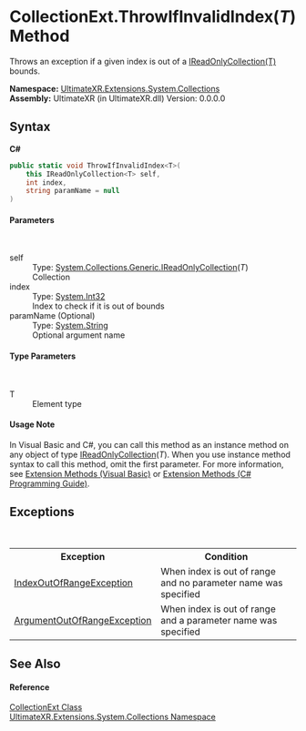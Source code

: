 # CollectionExt.ThrowIfInvalidIndex(*T*) Method 
 

Throws an exception if a given index is out of a <a href="https://docs.microsoft.com/dotnet/api/system.collections.generic.ireadonlycollection-1" target="_blank" rel="noopener noreferrer">IReadOnlyCollection(T)</a> bounds.

**Namespace:**&nbsp;<a href="N_UltimateXR_Extensions_System_Collections">UltimateXR.Extensions.System.Collections</a><br />**Assembly:**&nbsp;UltimateXR (in UltimateXR.dll) Version: 0.0.0.0

## Syntax

**C#**<br />
``` C#
public static void ThrowIfInvalidIndex<T>(
	this IReadOnlyCollection<T> self,
	int index,
	string paramName = null
)

```


#### Parameters
&nbsp;<dl><dt>self</dt><dd>Type: <a href="https://docs.microsoft.com/dotnet/api/system.collections.generic.ireadonlycollection-1" target="_blank" rel="noopener noreferrer">System.Collections.Generic.IReadOnlyCollection</a>(*T*)<br />Collection</dd><dt>index</dt><dd>Type: <a href="https://docs.microsoft.com/dotnet/api/system.int32" target="_blank" rel="noopener noreferrer">System.Int32</a><br />Index to check if it is out of bounds</dd><dt>paramName (Optional)</dt><dd>Type: <a href="https://docs.microsoft.com/dotnet/api/system.string" target="_blank" rel="noopener noreferrer">System.String</a><br />Optional argument name</dd></dl>

#### Type Parameters
&nbsp;<dl><dt>T</dt><dd>Element type</dd></dl>

#### Usage Note
In Visual Basic and C#, you can call this method as an instance method on any object of type <a href="https://docs.microsoft.com/dotnet/api/system.collections.generic.ireadonlycollection-1" target="_blank" rel="noopener noreferrer">IReadOnlyCollection</a>(*T*). When you use instance method syntax to call this method, omit the first parameter. For more information, see <a href="https://docs.microsoft.com/dotnet/visual-basic/programming-guide/language-features/procedures/extension-methods" target="_blank" rel="noopener noreferrer">Extension Methods (Visual Basic)</a> or <a href="https://docs.microsoft.com/dotnet/csharp/programming-guide/classes-and-structs/extension-methods" target="_blank" rel="noopener noreferrer">Extension Methods (C# Programming Guide)</a>.

## Exceptions
&nbsp;<table><tr><th>Exception</th><th>Condition</th></tr><tr><td><a href="https://docs.microsoft.com/dotnet/api/system.indexoutofrangeexception" target="_blank" rel="noopener noreferrer">IndexOutOfRangeException</a></td><td>When index is out of range and no parameter name was specified</td></tr><tr><td><a href="https://docs.microsoft.com/dotnet/api/system.argumentoutofrangeexception" target="_blank" rel="noopener noreferrer">ArgumentOutOfRangeException</a></td><td>When index is out of range and a parameter name was specified</td></tr></table>

## See Also


#### Reference
<a href="T_UltimateXR_Extensions_System_Collections_CollectionExt">CollectionExt Class</a><br /><a href="N_UltimateXR_Extensions_System_Collections">UltimateXR.Extensions.System.Collections Namespace</a><br />